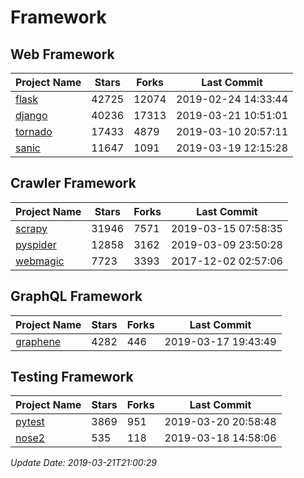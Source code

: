 # Framework

## Web Framework

| Project Name | Stars | Forks | Last Commit |
| ------------ | ----- | ----- | ----------- |
| [flask](https://github.com/pallets/flask) | 42725 | 12074 | 2019-02-24 14:33:44 |
| [django](https://github.com/django/django) | 40236 | 17313 | 2019-03-21 10:51:01 |
| [tornado](https://github.com/tornadoweb/tornado) | 17433 | 4879 | 2019-03-10 20:57:11 |
| [sanic](https://github.com/huge-success/sanic) | 11647 | 1091 | 2019-03-19 12:15:28 |

## Crawler Framework

| Project Name | Stars | Forks | Last Commit |
| ------------ | ----- | ----- | ----------- |
| [scrapy](https://github.com/scrapy/scrapy) | 31946 | 7571 | 2019-03-15 07:58:35 |
| [pyspider](https://github.com/binux/pyspider) | 12858 | 3162 | 2019-03-09 23:50:28 |
| [webmagic](https://github.com/code4craft/webmagic) | 7723 | 3393 | 2017-12-02 02:57:06 |

## GraphQL Framework

| Project Name | Stars | Forks | Last Commit |
| ------------ | ----- | ----- | ----------- |
| [graphene](https://github.com/graphql-python/graphene) | 4282 | 446 | 2019-03-17 19:43:49 |

## Testing Framework

| Project Name | Stars | Forks | Last Commit |
| ------------ | ----- | ----- | ----------- |
| [pytest](https://github.com/pytest-dev/pytest) | 3869 | 951 | 2019-03-20 20:58:48 |
| [nose2](https://github.com/nose-devs/nose2) | 535 | 118 | 2019-03-18 14:58:06 |

*Update Date: 2019-03-21T21:00:29*
